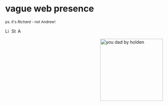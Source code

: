# vague web presence

<sub>ps. it's *Richard* - not Andrew!</sub>

<a href="https://www.linkedin.com/in/richardandrew75/" target="_blank"><img src="https://www.linkedin.com/favicon.ico" alt="LinkedIn" width="16px" height="16px"></a>  <a href="https://www.strava.com/athletes/43333745" target="_blank"><img alt="Strava" src="https://www.strava.com/favicon.ico" width="16px" height="16px"></a>  <a href="https://audax.uk/results?memId=26444" target="_blank"><img alt="AUK" src="https://audax.uk/favicon.ico" width="16px" height="16px"></a>

<img align="right" width="200" alt="you dad by holden" src="https://ribena75.github.io/richard.andrew/assets/img/youdad2.png">